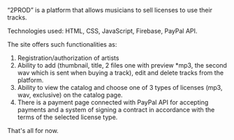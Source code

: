 “2PROD” is a platform that allows musicians to sell licenses to use their tracks.

Technologies used: HTML, CSS, JavaScript, Firebase, PayPal API.

The site offers such functionalities as:
1. Registration/authorization of artists
2. Ability to add (thumbnail, title, 2 files one with preview *mp3, the second wav which is sent when buying a track), edit and delete tracks from the platform.
3. Ability to view the catalog and choose one of 3 types of licenses (mp3, wav, exclusive) on the catalog page.
4. There is a payment page connected with PayPal API for accepting payments and a system of signing a contract in accordance with the terms of the selected license type.

That's all for now.

